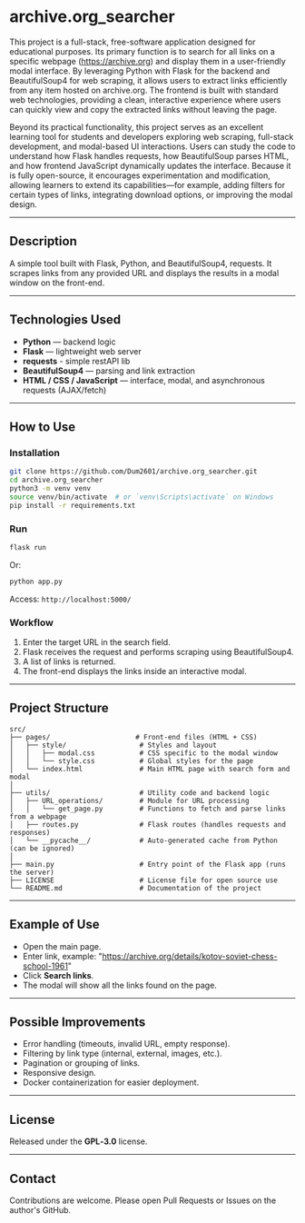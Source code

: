 # archive.org_searcher

This project is a full-stack, free-software application designed for educational purposes. Its primary function is to search for all links on a specific webpage (https://archive.org) and display them in a user-friendly modal interface. By leveraging Python with Flask for the backend and BeautifulSoup4 for web scraping, it allows users to extract links efficiently from any item hosted on archive.org. The frontend is built with standard web technologies, providing a clean, interactive experience where users can quickly view and copy the extracted links without leaving the page.

Beyond its practical functionality, this project serves as an excellent learning tool for students and developers exploring web scraping, full-stack development, and modal-based UI interactions. Users can study the code to understand how Flask handles requests, how BeautifulSoup parses HTML, and how frontend JavaScript dynamically updates the interface. Because it is fully open-source, it encourages experimentation and modification, allowing learners to extend its capabilities—for example, adding filters for certain types of links, integrating download options, or improving the modal design.

---

##  Description
A simple tool built with Flask, Python, and BeautifulSoup4, requests. It scrapes links from any provided URL and displays the results in a modal window on the front-end.

---

##  Technologies Used
- **Python** — backend logic  
- **Flask** — lightweight web server
- **requests** - simple restAPI lib
- **BeautifulSoup4** — parsing and link extraction  
- **HTML / CSS / JavaScript** — interface, modal, and asynchronous requests (AJAX/fetch)

---

##  How to Use

### Installation
```bash
git clone https://github.com/Dum2601/archive.org_searcher.git
cd archive.org_searcher
python3 -m venv venv
source venv/bin/activate  # or `venv\Scripts\activate` on Windows
pip install -r requirements.txt
```

### Run
```bash
flask run
```
Or:
```bash
python app.py
```
Access: `http://localhost:5000/`

### Workflow
1. Enter the target URL in the search field.  
2. Flask receives the request and performs scraping using BeautifulSoup4.  
3. A list of links is returned.  
4. The front-end displays the links inside an interactive modal.

---

##  Project Structure
```
src/
├── pages/                     # Front-end files (HTML + CSS)
│   ├── style/                  # Styles and layout
│   │   ├── modal.css           # CSS specific to the modal window
│   │   └── style.css           # Global styles for the page
│   └── index.html              # Main HTML page with search form and modal
│
├── utils/                      # Utility code and backend logic
│   ├── URL_operations/         # Module for URL processing
│   │   └── get_page.py         # Functions to fetch and parse links from a webpage
│   ├── routes.py               # Flask routes (handles requests and responses)
│   └── __pycache__/            # Auto-generated cache from Python (can be ignored)
│
├── main.py                     # Entry point of the Flask app (runs the server)
├── LICENSE                     # License file for open source use
└── README.md                   # Documentation of the project

```

---

##  Example of Use
- Open the main page.  
- Enter link, example: "https://archive.org/details/kotov-soviet-chess-school-1961"
- Click **Search links**.  
- The modal will show all the links found on the page.

---

##  Possible Improvements
- Error handling (timeouts, invalid URL, empty response).  
- Filtering by link type (internal, external, images, etc.).  
- Pagination or grouping of links.  
- Responsive design.  
- Docker containerization for easier deployment.

---

##  License
Released under the **GPL‑3.0** license.

---

##  Contact
Contributions are welcome. Please open Pull Requests or Issues on the author's GitHub.
